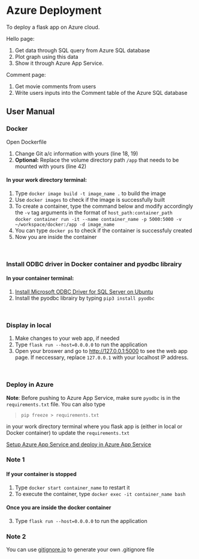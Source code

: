 # Azure Deployment

To deploy a flask app on Azure cloud.

Hello page:
1. Get data through SQL query from Azure SQL database
2. Plot graph using this data
3. Show it through Azure App Service.

Comment page:
1. Get movie comments from users
2. Write users inputs into the  Comment table of the Azure SQL database


## User Manual

### Docker
Open Dockerfile 
1. Change Git a/c information with yours (line 18, 19)
2. **Optional:** Replace the volume directory path `/app` that needs to be mounted with yours (line 42) <br>

#### In your work directory terminal:

1. Type `docker image build -t image_name .` to build the image
2. Use `docker images` to check if the image is successfully built
3. To create a container, type the command below and modify accordingly the `-v` tag arguments in the format of `host_path:container_path` <br>
   `docker container run -it --name container_name -p 5000:5000 -v ~/workspace/docker:/app -d image_name`
4. You can type `docker ps` to check if the container is successfuly created
5. Now you are inside the container
<br>

### Install ODBC driver in Docker container and pyodbc librairy
#### In your container terminal:
1. [Install Microsoft ODBC Driver for SQL Server on Ubuntu]
2. Install the pyodbc librairy by typing `pip3 install pyodbc`
<br>

### Display in local
1. Make changes to your web app, if needed
2. Type `flask run --host=0.0.0.0` to run the application
3. Open your broswer and go to <http://127.0.0.1:5000> to see the web app page. If neccessary, replace `127.0.0.1` with your localhost IP address.
<br>

### Deploy in Azure
**Note**: Before pushing to Azure App Service, make sure `pyodbc` is in the 		`requirements.txt` file. You can also type
>  `pip freeze > requirements.txt` <br>

in your work directory terminal where you flask app is (either in local or Docker container) to update the `requirements.txt`
  
[Setup Azure App Service and deploy in Azure App Service]


### Note 1
#### If your container is stopped
1. Type `docker start container_name` to restart it
2. To execute the container, type `docker exec -it container_name bash`

#### Once you are inside the docker container
3. Type `flask run --host=0.0.0.0` to run the application

### Note 2
You can use [gitignore.io] to generate your own .gitignore file

[gitignore.io]: https://gitignore.io/
[Setup Azure App Service and deploy in Azure App Service]: https://medium.com/@nikovrdoljak/deploy-your-flask-app-on-azure-in-3-easy-steps-b2fe388a589e
[Install Microsoft ODBC Driver for SQL Server on Ubuntu]: https://docs.microsoft.com/fr-fr/sql/connect/odbc/linux-mac/installing-the-microsoft-odbc-driver-for-sql-server?view=sql-server-ver15
